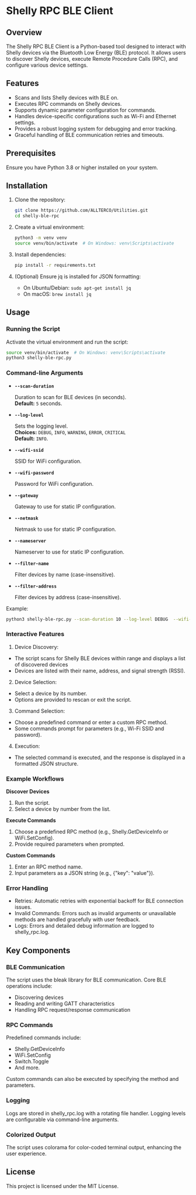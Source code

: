 # Shelly RPC BLE Client

## Overview

The Shelly RPC BLE Client is a Python-based tool designed to interact with Shelly devices via the Bluetooth Low Energy (BLE) protocol. It allows users to discover Shelly devices, execute Remote Procedure Calls (RPC), and configure various device settings.

## Features

- Scans and lists Shelly devices with BLE on.
- Executes RPC commands on Shelly devices.
- Supports dynamic parameter configuration for commands.
- Handles device-specific configurations such as Wi-Fi and Ethernet settings.
- Provides a robust logging system for debugging and error tracking.
- Graceful handling of BLE communication retries and timeouts.

## Prerequisites

Ensure you have Python 3.8 or higher installed on your system.

## Installation

1. Clone the repository:

   ```bash
   git clone https://github.com/ALLTERCO/Utilities.git
   cd shelly-ble-rpc
   ```

2. Create a virtual environment:

   ```bash
   python3 -m venv venv
   source venv/bin/activate  # On Windows: venv\Scripts\activate
   ```

3. Install dependencies:

    ```bash
    pip install -r requirements.txt
    ```

4. (Optional) Ensure jq is installed for JSON formatting:

   - On Ubuntu/Debian: `sudo apt-get install jq`
   - On macOS: `brew install jq`

## Usage

### Running the Script

Activate the virtual environment and run the script:

   ```bash
   source venv/bin/activate  # On Windows: venv\Scripts\activate
   python3 shelly-ble-rpc.py
   ```

### Command-line Arguments

- **`--scan-duration`**
  
  Duration to scan for BLE devices (in seconds).  
  **Default:** `5` seconds.

- **`--log-level`**
  
  Sets the logging level.  
  **Choices:** `DEBUG`, `INFO`, `WARNING`, `ERROR`, `CRITICAL`  
  **Default:** `INFO`.

- **`--wifi-ssid`**
  
  SSID for WiFi configuration.

- **`--wifi-password`**
  
  Password for WiFi configuration.

- **`--gateway`**
  
  Gateway to use for static IP configuration.

- **`--netmask`**
  
  Netmask to use for static IP configuration.

- **`--nameserver`**
  
  Nameserver to use for static IP configuration.

- **`--filter-name`**
  
  Filter devices by name (case-insensitive).

- **`--filter-address`**
  
  Filter devices by address (case-insensitive).

Example:

   ```bash
   python3 shelly-ble-rpc.py --scan-duration 10 --log-level DEBUG  --wifi-ssid "wifi SSID" --wifi-password "wifi-password" --gateway 10.10.10.1 --netmask 255.255.254.0 --nameserver 8.8.8.8
   ```

### Interactive Features

1. Device Discovery:

- The script scans for Shelly BLE devices within range and displays a list of discovered devices
- Devices are listed with their name, address, and signal strength (RSSI).

2. Device Selection:

- Select a device by its number.
- Options are provided to rescan or exit the script.

3. Command Selection:

- Choose a predefined command or enter a custom RPC method.
- Some commands prompt for parameters (e.g., Wi-Fi SSID and password).

4. Execution:

- The selected command is executed, and the response is displayed in a formatted JSON structure.

### Example Workflows

**Discover Devices**

1. Run the script.
2. Select a device by number from the list.

**Execute Commands**

1. Choose a predefined RPC method (e.g., Shelly.GetDeviceInfo or WiFi.SetConfig).
2. Provide required parameters when prompted.

**Custom Commands**

1. Enter an RPC method name.
2. Input parameters as a JSON string (e.g., {"key": "value"}).

### Error Handling

- Retries: Automatic retries with exponential backoff for BLE connection issues.
- Invalid Commands: Errors such as invalid arguments or unavailable methods are handled gracefully with user feedback.
- Logs: Errors and detailed debug information are logged to shelly_rpc.log.

## Key Components

### BLE Communication

The script uses the bleak library for BLE communication. Core BLE operations include:

- Discovering devices
- Reading and writing GATT characteristics
- Handling RPC request/response communication

### RPC Commands

Predefined commands include:

- Shelly.GetDeviceInfo
- WiFi.SetConfig
- Switch.Toggle
- And more.

Custom commands can also be executed by specifying the method and parameters.

### Logging

Logs are stored in shelly_rpc.log with a rotating file handler. Logging levels are configurable via command-line arguments.

### Colorized Output

The script uses colorama for color-coded terminal output, enhancing the user experience.

## License

This project is licensed under the MIT License.

